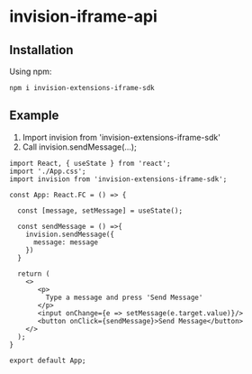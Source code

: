 # invision-iframe-api

## Installation

Using npm:
```
npm i invision-extensions-iframe-sdk
```

## Example
1) Import invision from 'invision-extensions-iframe-sdk'
2) Call invision.sendMessage(...);
``` TSX
import React, { useState } from 'react';
import './App.css';
import invision from 'invision-extensions-iframe-sdk';

const App: React.FC = () => {

  const [message, setMessage] = useState();

  const sendMessage = () =>{    
    invision.sendMessage({
      message: message
    })
  }

  return (
    <>     
       <p>
         Type a message and press 'Send Message'
       </p>
       <input onChange={e => setMessage(e.target.value)}/>
       <button onClick={sendMessage}>Send Message</button>      
    </>
  );
}

export default App;
```